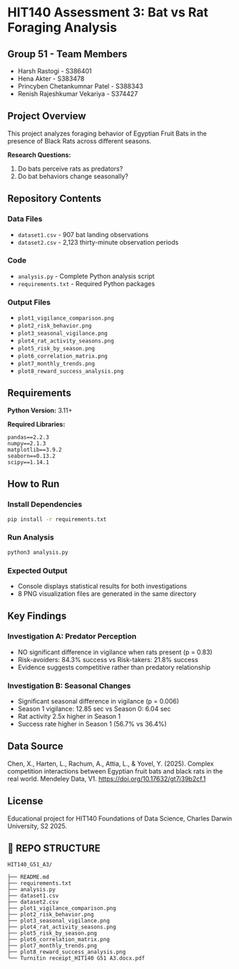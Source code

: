 # HIT140 Assessment 3: Bat vs Rat Foraging Analysis

## Group 51 - Team Members
- Harsh Rastogi - S386401
- Hena Akter - S383478
- Princyben Chetankumnar Patel - S388343
- Renish Rajeshkumar Vekariya - S374427

## Project Overview
This project analyzes foraging behavior of Egyptian Fruit Bats in the presence of Black Rats across different seasons.

**Research Questions:**
1. Do bats perceive rats as predators?
2. Do bat behaviors change seasonally?

## Repository Contents

### Data Files
- `dataset1.csv` - 907 bat landing observations
- `dataset2.csv` - 2,123 thirty-minute observation periods

### Code
- `analysis.py` - Complete Python analysis script
- `requirements.txt` - Required Python packages

### Output Files
- `plot1_vigilance_comparison.png`
- `plot2_risk_behavior.png`
- `plot3_seasonal_vigilance.png`
- `plot4_rat_activity_seasons.png`
- `plot5_risk_by_season.png`
- `plot6_correlation_matrix.png`
- `plot7_monthly_trends.png`
- `plot8_reward_success_analysis.png`

## Requirements

**Python Version:** 3.11+

**Required Libraries:**
```
pandas==2.2.3
numpy==2.1.3
matplotlib==3.9.2
seaborn==0.13.2
scipy==1.14.1
```

## How to Run

### Install Dependencies
```bash
pip install -r requirements.txt
```

### Run Analysis
```bash
python3 analysis.py
```

### Expected Output
- Console displays statistical results for both investigations
- 8 PNG visualization files are generated in the same directory

## Key Findings

### Investigation A: Predator Perception
- NO significant difference in vigilance when rats present (p = 0.83)
- Risk-avoiders: 84.3% success vs Risk-takers: 21.8% success
- Evidence suggests competitive rather than predatory relationship

### Investigation B: Seasonal Changes
- Significant seasonal difference in vigilance (p = 0.006)
- Season 1 vigilance: 12.85 sec vs Season 0: 6.04 sec
- Rat activity 2.5x higher in Season 1
- Success rate higher in Season 1 (56.7% vs 36.4%)

## Data Source

Chen, X., Harten, L., Rachum, A., Attia, L., & Yovel, Y. (2025). Complex competition interactions between Egyptian fruit bats and black rats in the real world. Mendeley Data, V1. https://doi.org/10.17632/gt7j39b2cf.1

## License

Educational project for HIT140 Foundations of Data Science, Charles Darwin University, S2 2025.


## 📁 REPO STRUCTURE

```
HIT140_G51_A3/

├── README.md
├── requirements.txt
├── analysis.py
├── dataset1.csv
├── dataset2.csv
├── plot1_vigilance_comparison.png
├── plot2_risk_behavior.png
├── plot3_seasonal_vigilance.png
├── plot4_rat_activity_seasons.png
├── plot5_risk_by_season.png
├── plot6_correlation_matrix.png
├── plot7_monthly_trends.png
├── plot8_reward_success_analysis.png
└── Turnitin receipt_HIT140 G51 A3.docx.pdf
```

